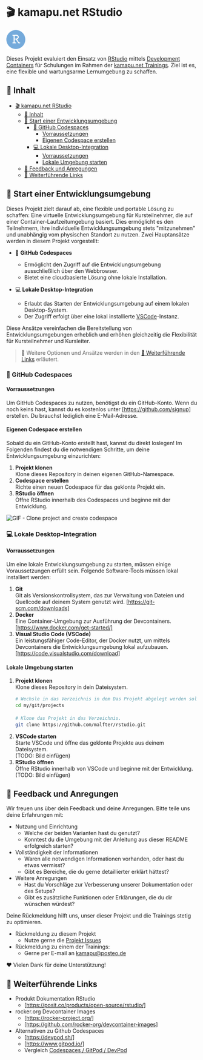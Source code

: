 # 🎬 kamapu.net RStudio

<img src="assets/RStudio.png" alt="RStudio Logo" style="width: 50px;">

Dieses Projekt evaluiert den Einsatz von [RStudio](https://posit.co/products/open-source/rstudio/) mittels [Development Containers](https://containers.dev/) für Schulungen im Rahmen der [kamapu.net Trainings](https://kamapu.net/training.html). Ziel ist es, eine flexible und wartungsarme Lernumgebung zu schaffen.

## 📖 Inhalt

<!-- TOC auto generated with vscode extension: yzhang.markdown-all-in-one -->
- [🎬 kamapu.net RStudio](#-kamapunet-rstudio)
  - [📖 Inhalt](#-inhalt)
  - [🌱 Start einer Entwicklungsumgebung](#-start-einer-entwicklungsumgebung)
    - [🚀 GitHub Codespaces](#-github-codespaces)
      - [Vorraussetzungen](#vorraussetzungen)
      - [Eigenen Codespace erstellen](#eigenen-codespace-erstellen)
    - [💻 Lokale Desktop-Integration](#-lokale-desktop-integration)
      - [Vorraussetzungen](#vorraussetzungen-1)
      - [Lokale Umgebung starten](#lokale-umgebung-starten)
  - [💬 Feedback und Anregungen](#-feedback-und-anregungen)
  - [🔗 Weiterführende Links](#-weiterführende-links)

## 🌱 Start einer Entwicklungsumgebung

Dieses Projekt zielt darauf ab, eine flexible und portable Lösung zu schaffen: Eine virtuelle Entwicklungsumgebung für Kursteilnehmer, die auf einer Container-Laufzeitumgebung basiert. Dies ermöglicht es den Teilnehmern, ihre individuelle Entwicklungsumgebung stets "mitzunehmen" und unabhängig vom physischen Standort zu nutzen.
Zwei Hauptansätze werden in diesem Projekt vorgestellt:

- 🚀 **GitHub Codespaces**
  - Ermöglicht den Zugriff auf die Entwicklungsumgebung ausschließlich über den Webbrowser.
  - Bietet eine cloudbasierte Lösung ohne lokale Installation.

- 💻 **Lokale Desktop-Integration**
  - Erlaubt das Starten der Entwicklungsumgebung auf einem lokalen Desktop-System.
  - Der Zugriff erfolgt über eine lokal installierte [VSCode](https://code.visualstudio.com/)-Instanz.

Diese Ansätze vereinfachen die Bereitstellung von Entwicklungsumgebungen erheblich und erhöhen gleichzeitig die Flexibilität für Kursteilnehmer und Kursleiter.

> 📌 Weitere Optionen und Ansätze werden in den [🔗 Weiterführende Links](#-weiterführende-links) erläutert.

### 🚀 GitHub Codespaces

#### Vorraussetzungen

Um GitHub Codespaces zu nutzen, benötigst du ein GitHub-Konto. Wenn du noch keins hast, kannst du es kostenlos unter [https://github.com/signup] erstellen. Du brauchst lediglich eine E-Mail-Adresse.

#### Eigenen Codespace erstellen

Sobald du ein GitHub-Konto erstellt hast, kannst du direkt loslegen! Im Folgenden findest du die notwendigen Schritte, um deine Entwicklungsumgebung einzurichten:

1. **Projekt klonen**\
    Klone dieses Repository in deinen eigenen GitHub-Namespace.
1. **Codespace erstellen**\
    Richte einen neuen Codespace für das geklonte Projekt ein.
1. **RStudio öffnen**\
    Öffne RStudio innerhalb des Codespaces und beginne mit der Entwicklung.

![GIF - Clone project and create codespace](assets/rstudio-codespace.gif)

### 💻 Lokale Desktop-Integration

#### Vorraussetzungen

Um eine lokale Entwicklungsumgebung zu starten, müssen einige Voraussetzungen erfüllt sein. Folgende Software-Tools müssen lokal installiert werden:

1. **Git**\
    Git als Versionskontrollsystem, das zur Verwaltung von Dateien und Quellcode auf deinem System genutzt wird.
    [https://git-scm.com/downloads]
1. **Docker**\
    Eine Container-Umgebung zur Ausführung der Devcontainers.\
    [https://www.docker.com/get-started/]
1. **Visual Studio Code (VSCode)**\
    Ein leistungsfähiger Code-Editor, der Docker nutzt, um mittels Devcontainers die Entwicklungsumgebung lokal aufzubauen.\
    [https://code.visualstudio.com/download]

#### Lokale Umgebung starten

1. **Projekt klonen**\
    Klone dieses Repository in dein Dateisystem.
    ```bash
    # Wechsle in das Verzeichnis in dem Das Projekt abgelegt werden soll.
    cd my/git/projects

    # Klone das Projekt in das Verzeichnis.
    git clone https://github.com/malfter/rstudio.git
    ```
1. **VSCode starten**\
    Starte VSCode und öffne das geklonte Projekte aus deinem Dateisystem.\
    (TODO: Bild einfügen)
1. **RStudio öffnen**\
    Öffne RStudio innerhalb von VSCode und beginne mit der Entwicklung.\
    (TODO: Bild einfügen)

## 💬 Feedback und Anregungen

Wir freuen uns über dein Feedback und deine Anregungen. Bitte teile uns deine Erfahrungen mit:

- Nutzung und Einrichtung
  - Welche der beiden Varianten hast du genutzt?
  - Konntest du die Umgebung mit der Anleitung aus dieser README erfolgreich starten?
- Vollständigkeit der Informationen
  - Waren alle notwendigen Informationen vorhanden, oder hast du etwas vermisst?
  - Gibt es Bereiche, die du gerne detaillierter erklärt hättest?
- Weitere Anregungen
  - Hast du Vorschläge zur Verbesserung unserer Dokumentation oder des Setups?
  - Gibt es zusätzliche Funktionen oder Erklärungen, die du dir wünschen würdest?

Deine Rückmeldung hilft uns, unser dieser Projekt und die Trainings stetig zu optimieren.

- Rückmeldung zu diesem Projekt
  - Nutze gerne die [Projekt Issues](https://github.com/malfter/rstudio/issues)
- Rückmeldung zu einem der Trainings:
  - Gerne per E-mail an [kamapu@posteo.de](mailto:kamapu@posteo.de)

❤️ Vielen Dank für deine Unterstützung!

## 🔗 Weiterführende Links

- Produkt Dokumentation RStudio
  - [https://posit.co/products/open-source/rstudio/]
- rocker.org Devcontainer Images
  - [https://rocker-project.org/]
  - [https://github.com/rocker-org/devcontainer-images]
- Alternativen zu Github Codespaces
  - [https://devpod.sh/]
  - [https://www.gitpod.io/]
  - Vergleich [Codespaces / GitPod / DevPod](https://www.loft.sh/blog/comparing-coder-vs-codespaces-vs-gitpod-vs-devpod)

